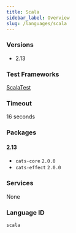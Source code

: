```yaml
---
title: Scala
sidebar_label: Overview
slug: /languages/scala
---
```



### Versions

- 2.13

### Test Frameworks

[ScalaTest](http://www.scalatest.org/)

### Timeout

16 seconds

### Packages

#### 2.13

- `cats-core` `2.0.0`
- `cats-effect` `2.0.0`

### Services

None

### Language ID

`scala`
